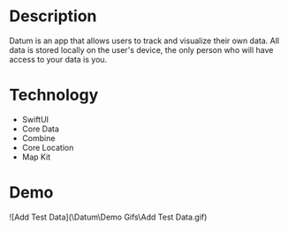 # Description

Datum is an app that allows users to track and visualize their own data. All data is stored locally on the user's device, the only person who will have access to your data is you. 

# Technology

- SwiftUI
- Core Data
- Combine
- Core Location
- Map Kit

# Demo

![Add Test Data](\Datum\Demo Gifs\Add Test Data.gif)

